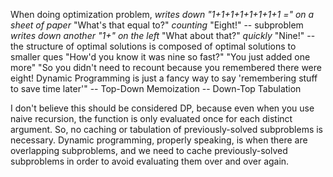 When doing optimization problem,
*writes down "1+1+1+1+1+1+1+1 =" on a sheet of paper*
"What's that equal to?"
*counting* "Eight!"                     -- subproblem
*writes down another "1+" on the left*
"What about that?"
*quickly* "Nine!"                       -- the structure of optimal solutions is composed of optimal solutions to smaller ques
"How'd you know it was nine so fast?"
"You just added one more"
"So you didn't need to recount because you remembered there were eight! Dynamic Programming is just a fancy way to say 'remembering stuff to save time later'"              -- Top-Down Memoization
                                        -- Down-Top Tabulation

I don't believe this should be considered DP, because even when you use naive recursion, the function is only evaluated once for each distinct argument. So, no caching or tabulation of previously-solved subproblems is necessary. Dynamic programming, properly speaking, is when there are overlapping subproblems, and we need to cache previously-solved subproblems in order to avoid evaluating them over and over again.

 